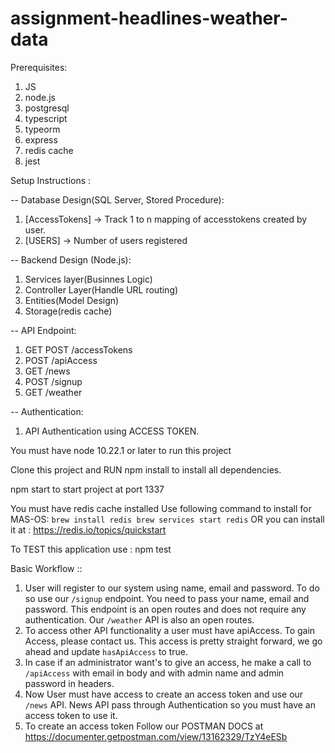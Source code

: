 # assignment-headlines-weather-data

Prerequisites:
1. JS
2. node.js
3. postgresql
4. typescript
5. typeorm
6. express
7. redis cache
8. jest
 

Setup Instructions : 

-- Database Design(SQL Server, Stored Procedure):
  1. [AccessTokens] -> Track 1 to n mapping of accesstokens created by user.
  2. [USERS] -> Number of users registered
  
-- Backend Design (Node.js):
  1. Services layer(Businnes Logic)
  2. Controller Layer(Handle URL routing)
  3. Entities(Model Design)
  4. Storage(redis cache)

-- API Endpoint:
  1. GET POST /accessTokens
  2. POST /apiAccess
  3. GET /news
  4. POST /signup
  5. GET /weather
  
-- Authentication:
  1. API Authentication using ACCESS TOKEN.
  
  
You must have node 10.22.1 or later to run this project

Clone this project and RUN npm install to install all dependencies.

npm start to start project at port 1337

You must have redis cache installed
Use following command to install for MAS-OS:
`
brew install redis
brew services start redis
 `
 OR 
 you can install it at : https://redis.io/topics/quickstart
 
To TEST this application use : npm test
 
Basic Workflow ::

1. User will register to our system using name, email and password. To do so use our `/signup` endpoint. You need to pass your name, email and password. This endpoint is an open routes and does not require any authentication. Our `/weather` API is also an open routes.
2. To access other API functionality a user must have apiAccess. To gain Access, please contact us. This access is pretty straight forward, we go ahead and update `hasApiAccess` to true.
3. In case if an administrator want's to give an access, he make a call to `/apiAccess` with email in body and with admin name and admin password in headers.
4. Now User must have access to create an access token and use our `/news` API. News API pass through Authentication so you must have an access token to use it.
5. To create an access token Follow our POSTMAN DOCS at https://documenter.getpostman.com/view/13162329/TzY4eESb




 
 
 
 
